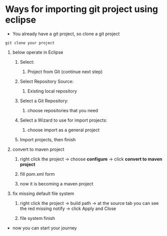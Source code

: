 # Ways for importing git project using eclipse

- You already have a git project, so clone a git project

```git
git clone your project
```

1. below operate in Eclipse
   1. Select:
      1. Project from Git (continue next step)

   2. Select Repository Source:
      1. Existing local repository

   3. Select a Git Repository:
      1. choose repositories that you need

   4. Select a Wizard to use for import projects:
      1. choose import as a general project

   5. Import projects, then finish

1. convert to maven project
   1. right click the project -> choose **configure** -> click **convert to maven project**

   2. fill pom.xml form

   3. now it is becoming a maven project

1. fix missing default file system
   1. right click the project -> build path -> at the source tab you can see the red missing notify -> click Apply and Close

   1. file system finish

- now you can start your journey
